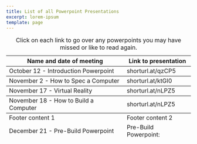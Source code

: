 ```yaml
---
title: List of all Powerpoint Presentations
excerpt: lorem-ipsum
template: page
---
```

<div class="responsive-table">
  <table>
      <caption>Click on each link to go over any powerpoints you may have missed or like to read again.</caption>
    <thead>
      <tr>
        <th>Name and date of meeting</th>
        <th>Link to presentation</th>
      </tr>
    </thead>
    <tbody>
      <tr>
        <td>October 12 - Introduction Powerpoint</td>
        <td>shorturl.at/qzCP5</td>
      </tr>
    </tbody>
    <tfoot>
      <tr>
        <td>December 21 - Pre-Build Powerpoint</td>
        <td>Pre-Build Powerpoint: </td>
      </tr>
    </tfoot>
		 <tbody>
      <tr>
        <td>November 2 - How to Spec a Computer</td>
        <td>shorturl.at/ktGI0</td>
      </tr>
    </tbody>
    <tfoot>
      <tr>
        <td>November 17 - Virtual Reality</td>
        <td>shorturl.at/nLPZ5</td>
      </tr>
    </tfoot>
		 <tbody>
      <tr>
        <td>November 18 - How to Build a Computer</td>
        <td>shorturl.at/nLPZ5</td>
      </tr>
    </tbody>
    <tfoot>
      <tr>
        <td>Footer content 1</td>
        <td>Footer content 2</td>
      </tr>
    </tfoot>
  </table>
</div>